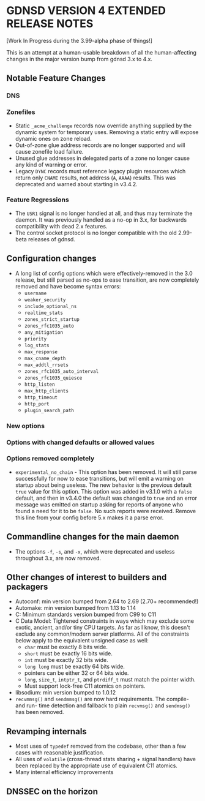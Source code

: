 # GDNSD VERSION 4 EXTENDED RELEASE NOTES

[Work In Progress during the 3.99-alpha phase of things!]

This is an attempt at a human-usable breakdown of all the human-affecting changes in the major version bump from gdnsd 3.x to 4.x.

## Notable Feature Changes

### DNS

### Zonefiles

* Static `_acme_challenge` records now override anything supplied by the dynamic system for temporary uses.  Removing a static entry will expose dynamic ones on zone reload.
* Out-of-zone glue address records are no longer supported and will cause zonefile load failure.
* Unused glue addresses in delegated parts of a zone no longer cause any kind of warning or error.
* Legacy `DYNC` records must reference legacy plugin resources which return only `CNAME` results, not address (`A`, `AAAA`) results.  This was deprecated and warned about starting in v3.4.2.

### Feature Regressions

* The `USR1` signal is no longer handled at all, and thus may terminate the daemon.  It was previously handled as a no-op in 3.x, for backwards compatibility with dead 2.x features.
* The control socket protocol is no longer compatible with the old 2.99-beta releases of gdnsd.

## Configuration changes

* A long list of config options which were effectively-removed in the 3.0 release, but still parsed as no-ops to ease transition, are now completely removed and have become syntax errors:
  * `username`
  * `weaker_security`
  * `include_optional_ns`
  * `realtime_stats`
  * `zones_strict_startup`
  * `zones_rfc1035_auto`
  * `any_mitigation`
  * `priority`
  * `log_stats`
  * `max_response`
  * `max_cname_depth`
  * `max_addtl_rrsets`
  * `zones_rfc1035_auto_interval`
  * `zones_rfc1035_quiesce`
  * `http_listen`
  * `max_http_clients`
  * `http_timeout`
  * `http_port`
  * `plugin_search_path`

### New options

### Options with changed defaults or allowed values

### Options removed completely

* `experimental_no_chain` - This option has been removed.  It will still parse successfully for now to ease transitions, but will emit a warning on startup about being useless.  The new behavior is the previous default `true` value for this option.  This option was added in v3.1.0 with a `false` default, and then in v3.4.0 the default was changed to `true` and an error message was emitted on startup asking for reports of anyone who found a need for it to be `false`.  No such reports were received.  Remove this line from your config before 5.x makes it a parse error.

## Commandline changes for the main daemon

* The options `-f`, `-s`, and `-x`, which were deprecated and useless throughout 3.x, are now removed.

## Other changes of interest to builders and packagers

* Autoconf: min version bumped from 2.64 to 2.69 (2.70+ recommended!)
* Automake: min version bumped from 1.13 to 1.14
* C: Minimum standards version bumped from C99 to C11
* C Data Model: Tightened constraints in ways which may exclude some exotic, ancient, and/or tiny CPU targets.  As far as I know, this doesn't exclude any common/modern server platforms.  All of the constraints below apply to the equivalent unsigned case as well:
  * `char` must be exactly 8 bits wide.
  * `short` must be exactly 16 bits wide.
  * `int` must be exactly 32 bits wide.
  * `long long` must be exactly 64 bits wide.
  * pointers can be either 32 or 64 bits wide.
  * `long`, `size_t`, `intptr_t`, and `ptrdiff_t` must match the pointer width.
  * Must support lock-free C11 atomics on pointers.
* libsodium: min version bumped to 1.0.12
* `recvmmsg()` and `sendmmsg()` are now hard requirements.  The compile- and run- time detection and fallback to plain `recvmsg()` and `sendmsg()` has been removed.

## Revamping internals

* Most uses of `typedef` removed from the codebase, other than a few cases with reasonable justification.
* All uses of `volatile` (cross-thread stats sharing + signal handlers) have been replaced by the appropriate use of equivalent C11 atomics.
* Many internal efficiency improvements

## DNSSEC on the horizon
